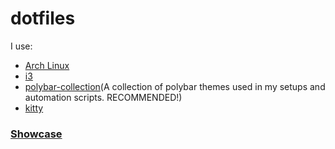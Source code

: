 # dotfiles
I use:
- [Arch Linux](https://www.archlinux.org/)
- [i3](https://i3wm.org/)
- [polybar-collection](https://github.com/d1msk1y/polybar-collection)(A collection of polybar themes used in my setups and automation scripts. RECOMMENDED!)
- [kitty](https://sw.kovidgoyal.net/kitty/)


### [Showcase](showcase/README.md)
